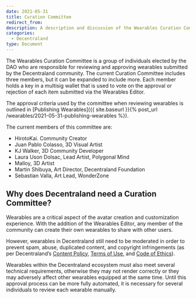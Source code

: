 ```yaml
---
date: 2021-05-31
title: Curation Committee
redirect_from:
description: A description and discussion of the Wearables Curation Committee
categories:
  - Decentraland
type: Document
---
```


The Wearables Curation Committee is a group of individuals elected by the DAO who are responsible for reviewing and approving wearables submitted by the Decentraland community. The current Curation Committee includes three members, but it can be expanded to include more. Each member holds a key in a multisig wallet that is used to vote on the approval or rejection of each item submitted via the Wearables Editor.

The approval criteria used by the committee when reviewing wearables is outlined in [Publishing Wearables]({{ site.baseurl }}{% post_url /wearables/2021-05-31-publishing-wearables %}).

The current members of this committee are:

- HirotoKai. Community Creator
- Juan Pablo Colasso, 3D Visual Artist
- KJ Walker, 3D Community Developer
- Laura Uson Dolsac, Lead Artist, Polygonal Mind
- Malloy, 3D Artist
- Martin Shibuya, Art Director, Decentraland Foundation
- Sebastian Valla, Art Lead, WonderZone


## Why does Decentraland need a Curation Committee?

Wearables are a critical aspect of the avatar creation and customization experience. With the addition of the Wearables Editor, any member of the community can create their own wearables to share with other users.

However, wearables in Decentraland still need to be moderated in order to prevent spam, abuse, duplicated content, and copyright infringements (as per Decentraland’s [Content Policy](https://decentraland.org/content), [Terms of Use](https://decentraland.org/terms), and [Code of Ethics](https://decentraland.org/ethics)).

Wearables within the Decentraland ecosystem must also meet several technical requirements, otherwise they may not render correctly or they may adversely affect other wearables equipped at the same time. Until this approval process can be more fully automated, it is necessary for several individuals to review each wearable manually.
